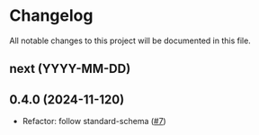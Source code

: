 # Changelog

All notable changes to this project will be documented in this file.

## next (YYYY-MM-DD)

## 0.4.0 (2024-11-120)

- Refactor: follow standard-schema ([#7](https://github.com/modevol-com/gqloom/pull/7))

